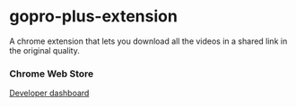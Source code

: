 # gopro-plus-extension
A chrome extension that lets you download all the videos in a shared link in the original quality.






### Chrome Web Store

[Developer dashboard](https://chrome.google.com/webstore/developer/dashboard)